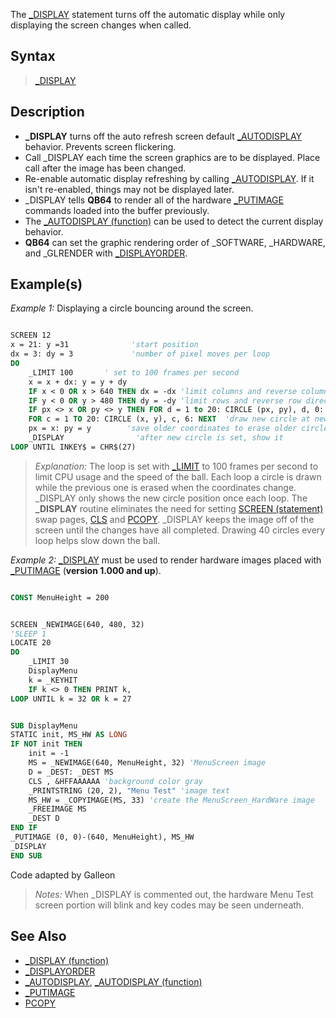The [_DISPLAY](_DISPLAY) statement turns off the automatic display while only displaying the screen changes when called. 


## Syntax
 
>  [_DISPLAY](_DISPLAY)


## Description

* **_DISPLAY** turns off the auto refresh screen default [_AUTODISPLAY](_AUTODISPLAY) behavior. Prevents screen flickering.
* Call _DISPLAY each time the screen graphics are to be displayed. Place call after the image has been changed.
* Re-enable automatic display refreshing by calling [_AUTODISPLAY](_AUTODISPLAY). If it isn't re-enabled, things may not be displayed later.
* _DISPLAY tells **QB64** to render all of the hardware [_PUTIMAGE](_PUTIMAGE) commands loaded into the buffer previously.
* The [_AUTODISPLAY (function)](_AUTODISPLAY (function)) can be used to detect the current display behavior.
* **QB64** can set the graphic rendering order of _SOFTWARE, _HARDWARE, and _GLRENDER with [_DISPLAYORDER](_DISPLAYORDER).


## Example(s)

*Example 1:* Displaying a circle bouncing around the screen.

```vb

SCREEN 12
x = 21: y =31              'start position
dx = 3: dy = 3             'number of pixel moves per loop       
DO
    _LIMIT 100       ' set to 100 frames per second
    x = x + dx: y = y + dy
    IF x < 0 OR x > 640 THEN dx = -dx 'limit columns and reverse column direction each side
    IF y < 0 OR y > 480 THEN dy = -dy 'limit rows and reverse row direction top or bottom
    IF px <> x OR py <> y THEN FOR d = 1 to 20: CIRCLE (px, py), d, 0: NEXT 'erase
    FOR c = 1 TO 20: CIRCLE (x, y), c, 6: NEXT  'draw new circle at new position
    px = x: py = y        'save older coordinates to erase older circle next loop
    _DISPLAY                'after new circle is set, show it
LOOP UNTIL INKEY$ = CHR$(27) 

```

> *Explanation:* The loop is set with [_LIMIT](_LIMIT) to 100 frames per second to limit CPU usage and the speed of the ball. Each loop a circle is drawn while the previous one is erased when the coordinates change. _DISPLAY only shows the new circle position once each loop. The **_DISPLAY** routine eliminates the need for setting [SCREEN (statement)](SCREEN (statement)) swap pages, [CLS](CLS) and [PCOPY](PCOPY). _DISPLAY keeps the image off of the screen until the changes have all completed. Drawing 40 circles every loop helps slow down the ball.


*Example 2:* [_DISPLAY](_DISPLAY) must be used to render hardware images placed with [_PUTIMAGE](_PUTIMAGE) (**version 1.000 and up**).

```vb

CONST MenuHeight = 200


SCREEN _NEWIMAGE(640, 480, 32)
'SLEEP 1
LOCATE 20
DO
    _LIMIT 30
    DisplayMenu
    k = _KEYHIT
    IF k <> 0 THEN PRINT k,
LOOP UNTIL k = 32 OR k = 27


SUB DisplayMenu
STATIC init, MS_HW AS LONG
IF NOT init THEN
    init = -1
    MS = _NEWIMAGE(640, MenuHeight, 32) 'MenuScreen image
    D = _DEST: _DEST MS
    CLS , &HFFAAAAAA 'background color gray
    _PRINTSTRING (20, 2), "Menu Test" 'image text
    MS_HW = _COPYIMAGE(MS, 33) 'create the MenuScreen_HardWare image
    _FREEIMAGE MS
    _DEST D
END IF
_PUTIMAGE (0, 0)-(640, MenuHeight), MS_HW
_DISPLAY
END SUB 

```
Code adapted by Galleon

>  *Notes:* When _DISPLAY is commented out, the hardware Menu Test screen portion will blink and key codes may be seen underneath.


## See Also

* [_DISPLAY (function)](_DISPLAY (function))
* [_DISPLAYORDER](_DISPLAYORDER)
* [_AUTODISPLAY](_AUTODISPLAY), [_AUTODISPLAY (function)](_AUTODISPLAY (function))
* [_PUTIMAGE](_PUTIMAGE)
* [PCOPY](PCOPY)




